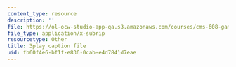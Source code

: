 ```yaml
---
content_type: resource
description: ''
file: https://ol-ocw-studio-app-qa.s3.amazonaws.com/courses/cms-608-game-design-spring-2014/fb60f4e6bf1fe8360cabe4d7841d7eae_1506696.srt
file_type: application/x-subrip
resourcetype: Other
title: 3play caption file
uid: fb60f4e6-bf1f-e836-0cab-e4d7841d7eae
---
```

